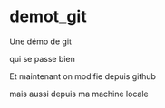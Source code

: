 # demot_git
Une démo de git

qui se passe bien

Et maintenant on modifie depuis github

mais aussi depuis ma machine locale
